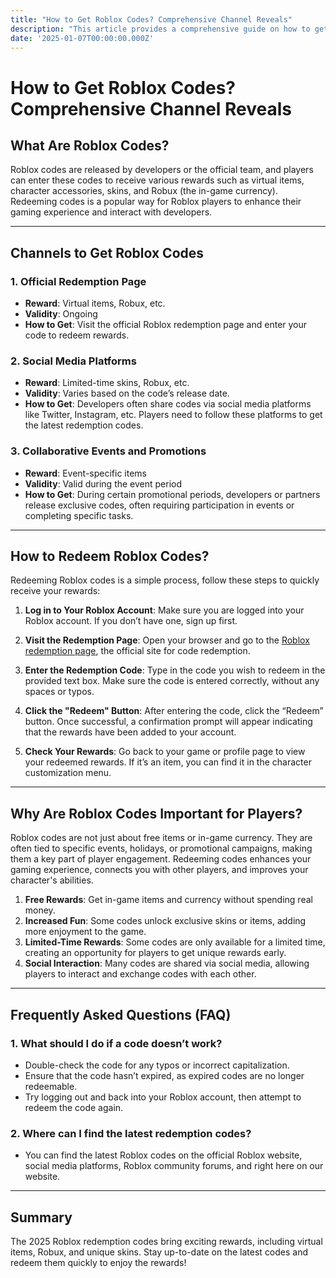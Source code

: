 ```yaml
---
title: "How to Get Roblox Codes? Comprehensive Channel Reveals"
description: "This article provides a comprehensive guide on how to get Roblox codes, covering official and social media channels for quick access and redemption of popular codes."
date: '2025-01-07T00:00:00.000Z'
---
```


# How to Get Roblox Codes? Comprehensive Channel Reveals

## What Are Roblox Codes?

Roblox codes are released by developers or the official team, and players can enter these codes to receive various rewards such as virtual items, character accessories, skins, and Robux (the in-game currency). Redeeming codes is a popular way for Roblox players to enhance their gaming experience and interact with developers.

---

## Channels to Get Roblox Codes

### 1. **Official Redemption Page**
   - **Reward**: Virtual items, Robux, etc.
   - **Validity**: Ongoing
   - **How to Get**: Visit the official Roblox redemption page and enter your code to redeem rewards.

### 2. **Social Media Platforms**
   - **Reward**: Limited-time skins, Robux, etc.
   - **Validity**: Varies based on the code’s release date.
   - **How to Get**: Developers often share codes via social media platforms like Twitter, Instagram, etc. Players need to follow these platforms to get the latest redemption codes.

### 3. **Collaborative Events and Promotions**
   - **Reward**: Event-specific items
   - **Validity**: Valid during the event period
   - **How to Get**: During certain promotional periods, developers or partners release exclusive codes, often requiring participation in events or completing specific tasks.

---

## How to Redeem Roblox Codes?

Redeeming Roblox codes is a simple process, follow these steps to quickly receive your rewards:

1. **Log in to Your Roblox Account**:
   Make sure you are logged into your Roblox account. If you don’t have one, sign up first.

2. **Visit the Redemption Page**:
   Open your browser and go to the [Roblox redemption page](https://www.roblox.com/redeem), the official site for code redemption.

3. **Enter the Redemption Code**:
   Type in the code you wish to redeem in the provided text box. Make sure the code is entered correctly, without any spaces or typos.

4. **Click the "Redeem" Button**:
   After entering the code, click the “Redeem” button. Once successful, a confirmation prompt will appear indicating that the rewards have been added to your account.

5. **Check Your Rewards**:
   Go back to your game or profile page to view your redeemed rewards. If it’s an item, you can find it in the character customization menu.

---

## Why Are Roblox Codes Important for Players?

Roblox codes are not just about free items or in-game currency. They are often tied to specific events, holidays, or promotional campaigns, making them a key part of player engagement. Redeeming codes enhances your gaming experience, connects you with other players, and improves your character's abilities.

1. **Free Rewards**: Get in-game items and currency without spending real money.
2. **Increased Fun**: Some codes unlock exclusive skins or items, adding more enjoyment to the game.
3. **Limited-Time Rewards**: Some codes are only available for a limited time, creating an opportunity for players to get unique rewards early.
4. **Social Interaction**: Many codes are shared via social media, allowing players to interact and exchange codes with each other.

---

## Frequently Asked Questions (FAQ)

### 1. **What should I do if a code doesn’t work?**
   - Double-check the code for any typos or incorrect capitalization.
   - Ensure that the code hasn’t expired, as expired codes are no longer redeemable.
   - Try logging out and back into your Roblox account, then attempt to redeem the code again.

### 2. **Where can I find the latest redemption codes?**
   - You can find the latest Roblox codes on the official Roblox website, social media platforms, Roblox community forums, and right here on our website.

---

## Summary

The 2025 Roblox redemption codes bring exciting rewards, including virtual items, Robux, and unique skins. Stay up-to-date on the latest codes and redeem them quickly to enjoy the rewards!
